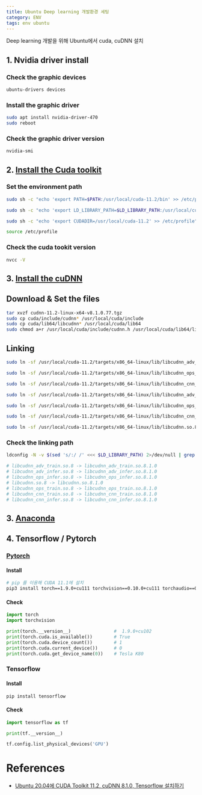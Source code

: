 ```yaml
---
title: Ubuntu Deep learning 개발환경 세팅
category: ENV
tags: env ubuntu
---
```


Deep learning 개발을 위해 Ubuntu에서 cuda, cuDNN 설치

<!--more-->

## 1. Nvidia driver install

### Check the graphic devices

```sh
ubuntu-drivers devices
```

### Install the graphic driver

```sh
sudo apt install nvidia-driver-470
sudo reboot
```

### Check the graphic driver version

```sh
nvidia-smi
```

## 2. [Install the Cuda toolkit](https://developer.nvidia.com/cuda-toolkit-archive)

### Set the environment path

```sh
sudo sh -c "echo 'export PATH=$PATH:/usr/local/cuda-11.2/bin' >> /etc/profile"

sudo sh -c "echo 'export LD_LIBRARY_PATH=$LD_LIBRARY_PATH:/usr/local/cuda-11.2/lib64' >> /etc/profile"

sudo sh -c "echo 'export CUDADIR=/usr/local/cuda-11.2' >> /etc/profile"

source /etc/profile
```

### Check the cuda tookit version

```sh
nvcc -V
```

## 3. [Install the cuDNN](https://developer.nvidia.com/cudnn)

## Download & Set the files

```sh
tar xvzf cudnn-11.2-linux-x64-v8.1.0.77.tgz
sudo cp cuda/include/cudnn* /usr/local/cuda/include
sudo cp cuda/lib64/libcudnn* /usr/local/cuda/lib64
sudo chmod a+r /usr/local/cuda/include/cudnn.h /usr/local/cuda/lib64/libcudnn*
```

## Linking

```sh
sudo ln -sf /usr/local/cuda-11.2/targets/x86_64-linux/lib/libcudnn_adv_train.so.8.1.0 /usr/local/cuda-11.2/targets/x86_64-linux/lib/libcudnn_adv_train.so.8

sudo ln -sf /usr/local/cuda-11.2/targets/x86_64-linux/lib/libcudnn_ops_infer.so.8.1.0  /usr/local/cuda-11.2/targets/x86_64-linux/lib/libcudnn_ops_infer.so.8

sudo ln -sf /usr/local/cuda-11.2/targets/x86_64-linux/lib/libcudnn_cnn_train.so.8.1.0  /usr/local/cuda-11.2/targets/x86_64-linux/lib/libcudnn_cnn_train.so.8

sudo ln -sf /usr/local/cuda-11.2/targets/x86_64-linux/lib/libcudnn_adv_infer.so.8.1.0  /usr/local/cuda-11.2/targets/x86_64-linux/lib/libcudnn_adv_infer.so.8

sudo ln -sf /usr/local/cuda-11.2/targets/x86_64-linux/lib/libcudnn_ops_train.so.8.1.0  /usr/local/cuda-11.2/targets/x86_64-linux/lib/libcudnn_ops_train.so.8

sudo ln -sf /usr/local/cuda-11.2/targets/x86_64-linux/lib/libcudnn_cnn_infer.so.8.1.0 /usr/local/cuda-11.2/targets/x86_64-linux/lib/libcudnn_cnn_infer.so.8

sudo ln -sf /usr/local/cuda-11.2/targets/x86_64-linux/lib/libcudnn.so.8.1.0  /usr/local/cuda-11.2/targets/x86_64-linux/lib/libcudnn.so.8
```

### Check the linking path

```sh
ldconfig -N -v $(sed 's/:/ /' <<< $LD_LIBRARY_PATH) 2>/dev/null | grep libcudnn

# libcudnn_adv_train.so.8 -> libcudnn_adv_train.so.8.1.0
# libcudnn_adv_infer.so.8 -> libcudnn_adv_infer.so.8.1.0
# libcudnn_ops_infer.so.8 -> libcudnn_ops_infer.so.8.1.0
# libcudnn.so.8 -> libcudnn.so.8.1.0
# libcudnn_ops_train.so.8 -> libcudnn_ops_train.so.8.1.0
# libcudnn_cnn_train.so.8 -> libcudnn_cnn_train.so.8.1.0
# libcudnn_cnn_infer.so.8 -> libcudnn_cnn_infer.so.8.1.0
```

## 3. [Anaconda](https://www.anaconda.com/products/individual-d#Downloads)

## 4. Tensorflow / Pytorch

### [Pytorch](https://pytorch.org/get-started/locally/)

#### Install

```sh
# pip 를 이용해 CUDA 11.1에 설치
pip3 install torch==1.9.0+cu111 torchvision==0.10.0+cu111 torchaudio==0.9.0 -f https://download.pytorch.org/whl/torch_stable.html
```

#### Check

```py
import torch
import torchvision

print(torch.__version__)                #  1.9.0+cu102
print(torch.cuda.is_available())        # True
print(torch.cuda.device_count())        # 1
print(torch.cuda.current_device())      # 0
print(torch.cuda.get_device_name(0))    # Tesla K80
```

### Tensorflow

#### Install

```sh
pip install tensorflow
```

#### Check

```py
import tensorflow as tf

print(tf.__version__)

tf.config.list_physical_devices('GPU')
```

# References

- [Ubuntu 20.04에 CUDA Toolkit 11.2, cuDNN 8.1.0, Tensorflow 설치하기](https://webnautes.tistory.com/1428)
